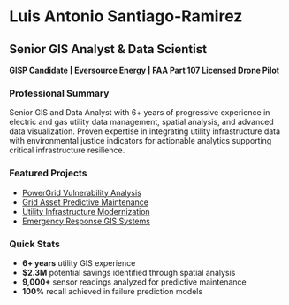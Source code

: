 # Luis Antonio Santiago-Ramirez
## Senior GIS Analyst & Data Scientist

**GISP Candidate | Eversource Energy | FAA Part 107 Licensed Drone Pilot**

### Professional Summary
Senior GIS and Data Analyst with 6+ years of progressive experience in electric and gas utility data management, spatial analysis, and advanced data visualization. Proven expertise in integrating utility infrastructure data with environmental justice indicators for actionable analytics supporting critical infrastructure resilience.

### Featured Projects
- [PowerGrid Vulnerability Analysis](#powergrid-analysis)
- [Grid Asset Predictive Maintenance](#predictive-maintenance)
- [Utility Infrastructure Modernization](#infrastructure-modernization)
- [Emergency Response GIS Systems](#emergency-response)

### Quick Stats
- **6+ years** utility GIS experience
- **$2.3M** potential savings identified through spatial analysis
- **9,000+** sensor readings analyzed for predictive maintenance
- **100%** recall achieved in failure prediction models
